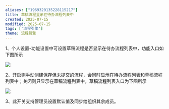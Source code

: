 ```yaml
---
aliases: ["1969320135228115217"]
title: 草稿流程显示在待办流程列表中
created: 2025-07-15
modified: 2025-07-15
tags: ['流程引擎']
theme: 流程引擎
---
```


1、个人设置-功能设置中可设置草稿流程是否显示在待办流程列表中，功能入口如下图所示

![](9d955498aae435aa4dab4f20e0564729.jpg)

2、开启则手动创建保存但未提交的流程，会同时显示在待办流程列表和草稿流程列表中；关闭则只显示在草稿流程列表中，草稿流程列表入口为下图所示

![](efb315836277eeff20c7f708121c7edb.jpg)

3、此开关支持管理员设置默认值及同步给组织其余成员。